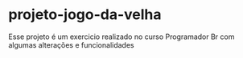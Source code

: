 # projeto-jogo-da-velha
 Esse projeto é um exercicio realizado no curso Programador Br com algumas alterações e funcionalidades
